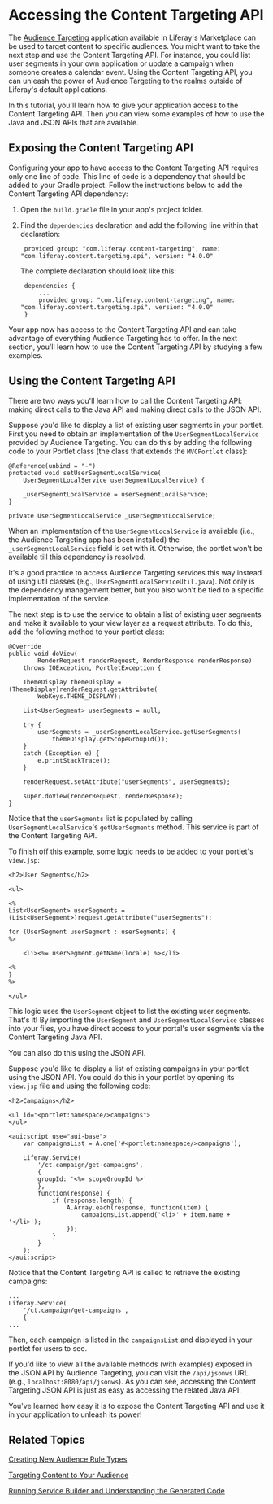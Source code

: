 # Accessing the Content Targeting API

The [Audience Targeting](https://www.liferay.com/marketplace/-/mp/application/43707761)
application available in Liferay's Marketplace can be used to target content to
specific audiences. You might want to take the next step and use the
Content Targeting API. For instance, you could list user segments in your own
application or update a campaign when someone creates a calendar event. Using
the Content Targeting API, you can unleash the power of Audience Targeting to
the realms outside of Liferay's default applications.

In this tutorial, you'll learn how to give your application access to the
Content Targeting API. Then you can view some examples of how to use the Java
and JSON APIs that are available. 

## Exposing the Content Targeting API

Configuring your app to have access to the Content Targeting API requires only
one line of code. This line of code is a dependency that should be added to your
Gradle project. Follow the instructions below to add the Content Targeting API
dependency:

1. Open the `build.gradle` file in your app's project folder.

2. Find the `dependencies` declaration and add the following line within that
   declaration:

        provided group: "com.liferay.content-targeting", name: "com.liferay.content.targeting.api", version: "4.0.0"

    The complete declaration should look like this:

        dependencies {
            ...
            provided group: "com.liferay.content-targeting", name: "com.liferay.content.targeting.api", version: "4.0.0"
        }

Your app now has access to the Content Targeting API and can take advantage of
everything Audience Targeting has to offer. In the next section, you'll learn
how to use the Content Targeting API by studying a few examples.

## Using the Content Targeting API

There are two ways you'll learn how to call the Content Targeting API: making
direct calls to the Java API and making direct calls to the JSON API. 

Suppose you'd like to display a list of existing user segments in your portlet.
First you need to obtain an implementation of the `UserSegmentLocalService`
provided by Audience Targeting. You can do this by adding the following code to
your Portlet class (the class that extends the `MVCPortlet` class):

    @Reference(unbind = "-")
    protected void setUserSegmentLocalService(
        UserSegmentLocalService userSegmentLocalService) {

        _userSegmentLocalService = userSegmentLocalService;
    }

    private UserSegmentLocalService _userSegmentLocalService;

When an implementation of the `UserSegmentLocalService` is available (i.e., the
Audience Targeting app has been installed) the `_userSegmentLocalService` field
is set with it. Otherwise, the portlet won't be available till this dependency
is resolved.

It's a good practice to access Audience Targeting services this way instead of
using util classes (e.g., `UserSegmentLocalServiceUtil.java`). Not only is the
dependency management better, but you also won't be tied to a specific
implementation of the service.

The next step is to use the service to obtain a list of existing user segments
and make it available to your view layer as a request attribute. To do this, add
the following method to your portlet class:

    @Override
    public void doView(
            RenderRequest renderRequest, RenderResponse renderResponse)
        throws IOException, PortletException {

        ThemeDisplay themeDisplay = (ThemeDisplay)renderRequest.getAttribute(
            WebKeys.THEME_DISPLAY);

        List<UserSegment> userSegments = null;

        try {
            userSegments = _userSegmentLocalService.getUserSegments(
                themeDisplay.getScopeGroupId());
        }
        catch (Exception e) {
            e.printStackTrace();
        }

        renderRequest.setAttribute("userSegments", userSegments);

        super.doView(renderRequest, renderResponse);
    }

<!-- The above code is not quality code, for the following reasons: 1) Not all
portlets have doView methods. We should show only the relevant code. 2) In
catching an exception, you never keep the default implementation of printing the
stack trace. Please fix. -Rich -->

Notice that the `userSegments` list is populated by calling
`UserSegmentLocalService`'s `getUserSegments` method. This service is part
of the Content Targeting API. 

To finish off this example, some logic needs to be added to your portlet's
`view.jsp`:

    <h2>User Segments</h2>

    <ul>

    <%
    List<UserSegment> userSegments = (List<UserSegment>)request.getAttribute("userSegments");

    for (UserSegment userSegment : userSegments) {
    %>

        <li><%= userSegment.getName(locale) %></li>

    <%
    }
    %>

    </ul>

This logic uses the `UserSegment` object to list the existing user segments.
That's it! By importing the `UserSegment` and `UserSegmentLocalService` classes
into your files, you have direct access to your portal's user segments via the
Content Targeting Java API. 

You can also do this using the JSON API.

Suppose you'd like to display a list of existing campaigns in your portlet using
the JSON API. You could do this in your portlet by opening its `view.jsp` file
and using the following code:

    <h2>Campaigns</h2>

    <ul id="<portlet:namespace/>campaigns">
    </ul>

    <aui:script use="aui-base">
        var campaignsList = A.one('#<portlet:namespace/>campaigns');

        Liferay.Service(
            '/ct.campaign/get-campaigns',
            {
            groupId: '<%= scopeGroupId %>'
            },
            function(response) {
                if (response.length) {
                    A.Array.each(response, function(item) {
                        campaignsList.append('<li>' + item.name + '</li>');
                    });
                }
            }
        );
    </aui:script>

Notice that the Content Targeting API is called to retrieve the existing
campaigns:

    ...
    Liferay.Service(
        '/ct.campaign/get-campaigns',
        {
    ...

Then, each campaign is listed in the `campaignsList` and displayed in your
portlet for users to see.

If you'd like to view all the available methods (with examples) exposed in the
JSON API by Audience Targeting, you can visit the `/api/jsonws` URL (e.g.,
`localhost:8080/api/jsonws`). As you can see, accessing the Content Targeting
JSON API is just as easy as accessing the related Java API.

You've learned how easy it is to expose the Content Targeting API and use it in
your application to unleash its power!

## Related Topics

[Creating New Audience Rule Types](/develop/tutorials/-/knowledge_base/7-0/creating-new-audience-targeting-rule-types)

[Targeting Content to Your Audience](/discover/portal/-/knowledge_base/7-0/targeting-content-to-your-audience)

[Running Service Builder and Understanding the Generated Code](/develop/tutorials/-/knowledge_base/7-0/running-service-builder-and-understanding-the-generated-code)
